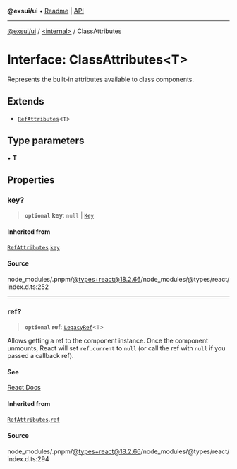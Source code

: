**@exsui/ui** • [Readme](../../README.md) \| [API](../../globals.md)

***

[@exsui/ui](../../README.md) / [\<internal\>](../README.md) / ClassAttributes

# Interface: ClassAttributes\<T\>

Represents the built-in attributes available to class components.

## Extends

- [`RefAttributes`](RefAttributes.md)\<`T`\>

## Type parameters

• **T**

## Properties

### key?

> **`optional`** **key**: `null` \| [`Key`](../type-aliases/Key.md)

#### Inherited from

[`RefAttributes`](RefAttributes.md).[`key`](RefAttributes.md#key)

#### Source

node\_modules/.pnpm/@types+react@18.2.66/node\_modules/@types/react/index.d.ts:252

***

### ref?

> **`optional`** **ref**: [`LegacyRef`](../type-aliases/LegacyRef.md)\<`T`\>

Allows getting a ref to the component instance.
Once the component unmounts, React will set `ref.current` to `null`
(or call the ref with `null` if you passed a callback ref).

#### See

[React Docs](https://react.dev/learn/referencing-values-with-refs#refs-and-the-dom)

#### Inherited from

[`RefAttributes`](RefAttributes.md).[`ref`](RefAttributes.md#ref)

#### Source

node\_modules/.pnpm/@types+react@18.2.66/node\_modules/@types/react/index.d.ts:294
